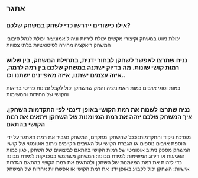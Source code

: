 

## אתגר
### אילו כישורים יידרשו כדי לשחק במשחק שלכם?

יכולת ניווט במשחק וקיצורי מקשים
יכולת ליריות וניהול אמוניציה
יכולת לנהל סיבובי המשחק
ריאקציה מהירה לסיטואציות בלתי צפויות

### נניח שתרצו לאפשר לשחקן לבחור ידנית, בתחילת המשחק, בין שלוש רמות קושי שונות. מה בדיוק ישתנה במשחק שלכם בין רמה לרמה, איזה עצמים ישתנו, איזה מאפיינים ישתנו וכו..

כמות וסוגי אויבים
כמות האמוניציה והנזק שהשחקן יכול לקבל
זמינות פריטי בריאות והקושי של החידות והמשימות

### נניח שתרצו לשנות את רמת הקושי באופן דינמי לפי התקדמות השחקן. איך המשחק שלכם יזהה את רמת המיומנות של השחקן ויתאים את רמת הקושי בהתאם

מערכת ניקוד והתקדמות: ככל שהשחקן מתקדם, המשחק מגביר את רמת האתגר על ידי הוספת אויבים נוספים או הגברת הקושי של האויבים הקיימים
ניתוב אוטומטי של קושי: המשחק מספק ניתוב אוטומטי של רמות הקושי בהתאם לביצועים של השחקן, כגון כמות הפגיעות או דירוג המשימות
למידת מכונה: המשחק משתמש בטכניקות למידת מכונה כדי לזהות את רמת המיומנות של השחקן ולהתאים את רמת הקושי בהתאם
הגדרות אישיות: השחקן יכול לקבוע באופן ידני את רמת הקושי או אפשרויות אחרות של המשחק

